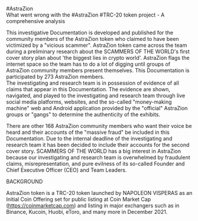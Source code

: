 #AstraZion  
What went wrong with the #AstraZion #TRC-20 token project - A comprehensive analysis  

This investigative Documentation is developed and published for the community members of the AstraZion token who claimed to have been victimized by a "vicious scammer". AstraZion token came across the team during a preliminary research about the SCAMMERS OF THE WORLD's first cover story plan about 'the biggest lies in crypto world'. AstraZion flags the internet space so the team has to do a lot of digging until groups of AstraZion community members present themselves. This Documentation is participated by 273 AstraZion members.  
The investigating and research team is in possession of evidence of all claims that appear in this Documentation. The evidence are shown, navigated, and played to the investigating and research team through live social media platforms, websites, and the so-called "money-making machine" web and Android application provided by the "official" AstraZion groups or "gangs" to determine the authenticity of the exhibits.  

There are other 168 AstraZion community members who want their voice be heard and their accounts of the "massive fraud" be included in this Documentation. Due to the internal deadline of the investigating and research team it has been decided to include their accounts for the second cover story. SCAMMERS OF THE WORLD has a big interest in AstraZion because our investigating and research team is overwhelmed by fraudulent claims, misrepresentation, and pure evilness of its so-called Founder and Chief Executive Officer (CEO) and Team Leaders.


BACKGROUND  
  
AstraZion token is a TRC-20 token launched by NAPOLEON VISPERAS as an Initial Coin Offering set for public listing at Coin Market Cap (https://coinmarketcap.com) and listing in major exchangers such as in Binance, Kucoin, Huobi, eToro, and many more in December 2021.
